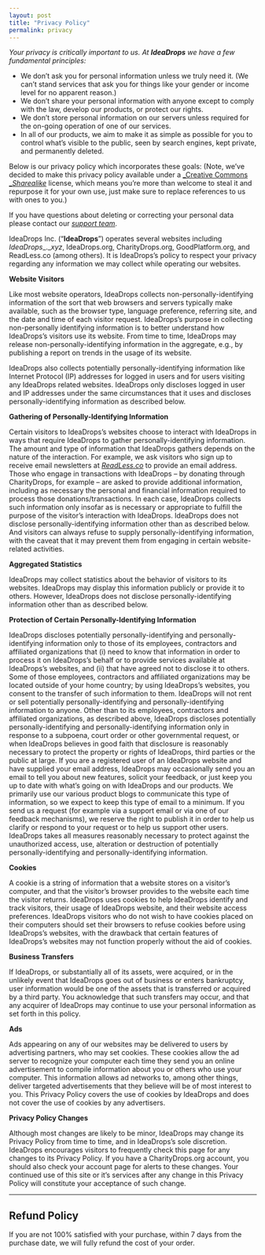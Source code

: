 ```yaml
---
layout: post
title: "Privacy Policy"
permalink: privacy
---
```


*Your privacy is critically important to us. At **IdeaDrops** we have a few fundamental principles:*

* We don’t ask you for personal information unless we truly need it. (We can’t stand services that ask you for things like your gender or income level for no apparent reason.)
* We don’t share your personal information with anyone except to comply with the law, develop our products, or protect our rights.
* We don’t store personal information on our servers unless required for the on-going operation of one of our services.
* In all of our products, we aim to make it as simple as possible for you to control what’s visible to the public, seen by search engines, kept private, and permanently deleted.

Below is our privacy policy which incorporates these goals: (Note, we’ve decided to make this privacy policy available under a [_Creative Commons __Sharealike_](http://creativecommons.org/licenses/by-sa/4.0/) license, which means you’re more than welcome to steal it and repurpose it for your own use, just make sure to replace references to us with ones to you.)

If you have questions about deleting or correcting your personal data please contact our [_support team_](http://en.support.wordpress.com/).

IdeaDrops Inc. (“**IdeaDrops**”) operates several websites including _IdeaDrops__.__xyz_, IdeaDrops.org, CharityDrops.org,  GoodPlatform.org, and ReadLess.co (among others). It is IdeaDrops’s policy to respect your privacy regarding any information we may collect while operating our websites.

**Website Visitors**

Like most website operators, IdeaDrops collects non-personally-identifying information of the sort that web browsers and servers typically make available, such as the browser type, language preference, referring site, and the date and time of each visitor request. IdeaDrops’s purpose in collecting non-personally identifying information is to better understand how IdeaDrops’s visitors use its website. From time to time, IdeaDrops may release non-personally-identifying information in the aggregate, e.g., by publishing a report on trends in the usage of its website.

IdeaDrops also collects potentially personally-identifying information like Internet Protocol (IP) addresses for logged in users and for users visiting any IdeaDrops related websites. IdeaDrops only discloses logged in user and IP addresses under the same circumstances that it uses and discloses personally-identifying information as described below.

**Gathering of Personally-Identifying Information**

Certain visitors to IdeaDrops’s websites choose to interact with IdeaDrops in ways that require IdeaDrops to gather personally-identifying information. The amount and type of information that IdeaDrops gathers depends on the nature of the interaction. For example, we ask visitors who sign up to receive email newsletters at [_ReadLess.co_](http://wordpress.com/) to provide an email address. Those who engage in transactions with IdeaDrops – by donating through CharityDrops, for example – are asked to provide additional information, including as necessary the personal and financial information required to process those donations/transactions. In each case, IdeaDrops collects such information only insofar as is necessary or appropriate to fulfill the purpose of the visitor’s interaction with IdeaDrops. IdeaDrops does not disclose personally-identifying information other than as described below. And visitors can always refuse to supply personally-identifying information, with the caveat that it may prevent them from engaging in certain website-related activities.

**Aggregated Statistics**

IdeaDrops may collect statistics about the behavior of visitors to its websites. IdeaDrops may display this information publicly or provide it to others. However, IdeaDrops does not disclose personally-identifying information other than as described below.

**Protection of Certain Personally-Identifying Information**

IdeaDrops discloses potentially personally-identifying and personally-identifying information only to those of its employees, contractors and affiliated organizations that (i) need to know that information in order to process it on IdeaDrops’s behalf or to provide services available at IdeaDrops’s websites, and (ii) that have agreed not to disclose it to others. Some of those employees, contractors and affiliated organizations may be located outside of your home country; by using IdeaDrops’s websites, you consent to the transfer of such information to them. IdeaDrops will not rent or sell potentially personally-identifying and personally-identifying information to anyone. Other than to its employees, contractors and affiliated organizations, as described above, IdeaDrops discloses potentially personally-identifying and personally-identifying information only in response to a subpoena, court order or other governmental request, or when IdeaDrops believes in good faith that disclosure is reasonably necessary to protect the property or rights of IdeaDrops, third parties or the public at large. If you are a registered user of an IdeaDrops website and have supplied your email address, IdeaDrops may occasionally send you an email to tell you about new features, solicit your feedback, or just keep you up to date with what’s going on with IdeaDrops and our products. We primarily use our various product blogs to communicate this type of information, so we expect to keep this type of email to a minimum. If you send us a request (for example via a support email or via one of our feedback mechanisms), we reserve the right to publish it in order to help us clarify or respond to your request or to help us support other users. IdeaDrops takes all measures reasonably necessary to protect against the unauthorized access, use, alteration or destruction of potentially personally-identifying and personally-identifying information.

**Cookies**

A cookie is a string of information that a website stores on a visitor’s computer, and that the visitor’s browser provides to the website each time the visitor returns. IdeaDrops uses cookies to help IdeaDrops identify and track visitors, their usage of IdeaDrops website, and their website access preferences. IdeaDrops visitors who do not wish to have cookies placed on their computers should set their browsers to refuse cookies before using IdeaDrops’s websites, with the drawback that certain features of IdeaDrops’s websites may not function properly without the aid of cookies.

**Business Transfers**

If IdeaDrops, or substantially all of its assets, were acquired, or in the unlikely event that IdeaDrops goes out of business or enters bankruptcy, user information would be one of the assets that is transferred or acquired by a third party. You acknowledge that such transfers may occur, and that any acquirer of IdeaDrops may continue to use your personal information as set forth in this policy.

**Ads**

Ads appearing on any of our websites may be delivered to users by advertising partners, who may set cookies. These cookies allow the ad server to recognize your computer each time they send you an online advertisement to compile information about you or others who use your computer. This information allows ad networks to, among other things, deliver targeted advertisements that they believe will be of most interest to you. This Privacy Policy covers the use of cookies by IdeaDrops and does not cover the use of cookies by any advertisers.

**Privacy Policy Changes**

Although most changes are likely to be minor, IdeaDrops may change its Privacy Policy from time to time, and in IdeaDrops’s sole discretion. IdeaDrops encourages visitors to frequently check this page for any changes to its Privacy Policy. If you have a CharityDrops.org account, you should also check your account page for alerts to these changes. Your continued use of this site or it’s services after any change in this Privacy Policy will constitute your acceptance of such change.

---

## Refund Policy

If you are not 100% satisfied with your purchase, within 7 days from the purchase date, we will fully refund the cost of your order.

